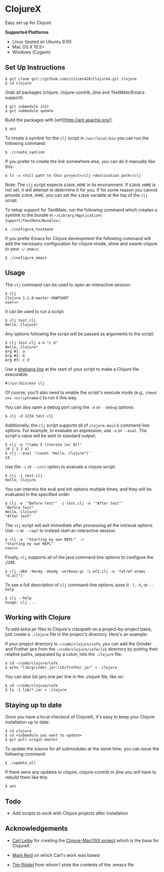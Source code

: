 ClojureX
========

Easy set up for Clojure.

**Supported Platforms**

- Linux (tested on Ubuntu 9.10)
- Mac OS X 10.5+
- Windows (Cygwin)

Set Up Instructions
-------------------

    $ git clone git://github.com/citizen428/ClojureX.git clojure
    $ cd clojure

Grab all packages (clojure, clojure-contrib, jline and TextMate/Emacs support):

    $ git submodule init
    $ git submodule update

Build the packages with [ant][http://ant.apache.org/]:

    $ ant

To create a symlink for the `clj` script in `/usr/local/bin` you can run the following command:

    $ ./create_symlink

If you prefer to create the link somewhere else, you can do it manually like this:

    $ ln -s <full path to this project>/clj <destination path>/clj

Note: The `clj` script expects `$JAVA_HOME` in its environment. If `$JAVA_HOME` is not set, it will attempt to determine it for you. If for some reason you cannot provide `$JAVA_HOME`, you can set the `$JAVA` variable at the top of the `clj` script.

To setup support for TextMate, run the following command which creates a symlink to the bundle in `~/Library/Application\ Support/TextMate/Bundles/`:

    $ ./configure_textmate

If you prefer Emacs for Clojure development the following command will add the necessary configuration for clojure-mode, slime and swank-clojure to your `~/.emacs`:

    $ ./configure_emacs

Usage
-----

The `clj` command can be used to open an interactive session:

    $ clj
    Clojure 1.1.0-master-SNAPSHOT
    user=>

It can be used to run a script:

    $ clj test.clj
    Hello, Clojure!

Any options following the script will be passed as arguments to the script:

    $ clj test.clj a b "c d"
    Hello, Clojure!
    Arg #1: a
    Arg #2: b
    Arg #3: c d

Use a [shebang line](http://en.wikipedia.org/wiki/Shebang_(Unix)) at the start of your script to make a Clojure file executable:

    #!/usr/bin/env clj

Of course, you'll also need to enable the script's execute mode (e.g., `chmod u+x <scriptname>`) to run it this way.

You can also open a debug port using the `-d` or `--debug` options:

    $ clj -d 1234 test.clj

Additionally, the `clj` script supports all of `clojure.main`'s command-line options. For example, to evaluate an expression, use `-e` or `--eval`. The script's value will be sent to standard output:

    $ clj -e "(take 5 (iterate inc 0))"
    (0 1 2 3 4)
    $ clj --eval '(count "Hello, Clojure")'
    14

Use the `-i` or `--init` option to evaluate a clojure script:

    $ clj -i test.clj
    Hello, Clojure

You can intermix the eval and init options multiple times, and they will be evaluated in the specified order:

    $ clj -e '"Before test"' -i test.clj -e '"After test"'
    "Before test"
    Hello, Clojure!
    "After test"

The `clj` script will exit immediate after processing all the init/eval options. Use `-r` or `--repl` to instead start an interactive session.

    $ clj -e '"Starting my own REPL"' -r
    "Starting my own REPL"
    user=>

Finally, `clj` supports all of the java command line options to configure the JVM.

    $ clj -d64 -Xms4g -Xmx4g -verbose:gc -i wf2.clj -e '(wf/wf-atoms "O.all")'

To see a full description of `clj` command-line options, pass it `-?`, `-h`, or `--help`

    $ clj --help
    Usage: clj ...

Working with Clojure
--------------------

To add extra jar files to Clojure's classpath on a project-by-project basis, just create a `.clojure` file in the project's directory. Here's an example:

If your project directory is `~/code/clojure/cafe`, you can add the Grinder and Frother jars from the `~/code/clojure/cafe/lib` directory by putting their relative paths, separated by a colon, into the `.clojure` file:

    $ cd ~/code/clojure/cafe
    $ echo "lib/grinder.jar:lib/frother.jar" > .clojure

You can also list jars one per line in the .clojure file, like so:

    $ cd ~/code/clojure/cafe
    $ ls -1 lib/*.jar > .clojure

Staying up to date
------------------

Once you have a local checkout of ClojureX, it's easy to keep your Clojure installation up to date:

    $ cd clojure
    $ cd <submodule you want to update>
    $ git pull origin master

To update the source for all submodules at the same time, you can issue the following command:

    $ ./update_all

If there were any updates to clojure, clojure-contrib or jline you will have to rebuild them like this:

    $ ant

Todo
----

* Add scripts to work with Clojure projects after installation

Acknowledgements
----------------

* [Carl Leiby](http://www.carlism.org/) for creating the [Clojure-MacOSX  project](http://github.com/carlism/Clojure-MacOSX/) which is the base for ClojureX

* [Mark Reid](http://mark.reid.name/) on which Carl's work was based

* [Tim Riddel](http://riddell.us/blog/) from whom I stole the contents of the .emacs file
